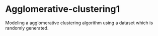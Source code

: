 # Agglomerative-clustering1
Modeling a agglomerative clustering algorithm using a dataset which is randomly generated.
